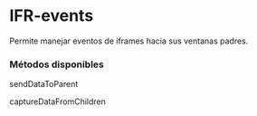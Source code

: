 # IFR-events
Permite manejar eventos de iframes hacia sus ventanas padres.

### Métodos disponibles

sendDataToParent

captureDataFromChildren